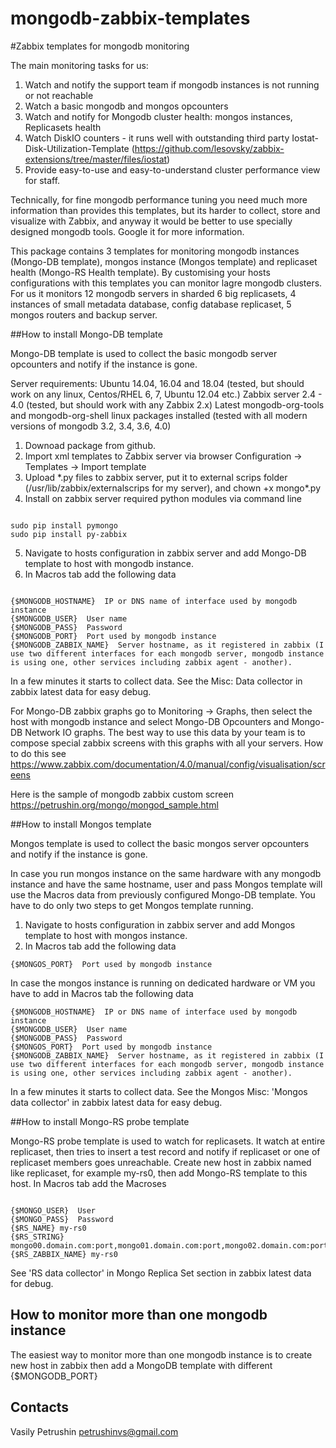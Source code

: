 # mongodb-zabbix-templates

#Zabbix templates for mongodb monitoring

The main monitoring tasks for us:

1. Watch and notify the support team if mongodb instances is not running or not reachable
2. Watch a basic mongodb and mongos opcounters
3. Watch and notify for Mongodb cluster health: mongos instances, Replicasets health
4. Watch DiskIO counters - it runs well with outstanding third party Iostat-Disk-Utilization-Template (https://github.com/lesovsky/zabbix-extensions/tree/master/files/iostat)
5. Provide easy-to-use and easy-to-understand cluster performance view for staff.

Technically, for fine mongodb performance tuning you need much more information than provides this templates, but its harder to 
collect, store and visualize with Zabbix, and anyway it would be better to use specially designed mongodb tools. 
Google it for more information.

This package contains 3 templates for monitoring mongodb instances (Mongo-DB template), mongos instance (Mongos template) and replicaset health (Mongo-RS Health template).
By customising your hosts configurations with this templates you can monitor lagre mongodb clusters. For us it monitors 12 mongodb servers in sharded 6 big replicasets, 4 instances of small metadata database, config database replicaset, 5 mongos routers and backup server.

##How to install Mongo-DB template

Mongo-DB template is used to collect the basic mongodb server opcounters and notify if the instance is gone.

Server requirements:
Ubuntu 14.04, 16.04 and 18.04 (tested, but should work on any linux, Centos/RHEL 6, 7, Ubuntu 12.04 etc.)
Zabbix server 2.4 - 4.0 (tested, but should work with any Zabbix 2.x)
Latest mongodb-org-tools and mongodb-org-shell linux packages installed (tested with all modern versions of mongodb 3.2, 3.4, 3.6, 4.0)

1. Downoad package from github.
2. Import xml templates to Zabbix server via browser
Configuration -> Templates -> Import template
3. Upload \*.py files to zabbix server, put it to external scrips folder (/usr/lib/zabbix/externalscrips for my server), and
chown +x mongo\*.py
4. Install on zabbix server required python modules via command line
<pre><code>
sudo pip install pymongo
sudo pip install py-zabbix
</code></pre>
5. Navigate to hosts configuration in zabbix server and add Mongo-DB template to host with mongodb instance.
6. In Macros tab add the following data
<pre><code>
{$MONGODB_HOSTNAME}  IP or DNS name of interface used by mongodb instance
{$MONGODB_USER}  User name
{$MONGODB_PASS}  Password
{$MONGODB_PORT}  Port used by mongodb instance
{$MONGODB_ZABBIX_NAME}  Server hostname, as it registered in zabbix (I use two different interfaces for each mongodb server, mongodb instance is using one, other services including zabbix agent - another).
</code></pre>

In a few minutes it starts to collect data. See the Misc: Data collector in zabbix latest data for easy debug.

For Mongo-DB zabbix graphs go to Monitoring -> Graphs, then select the host with mongodb instance and select Mongo-DB Opcounters and Mongo-DB Network IO graphs. The best way to use this data by your team is to compose special zabbix screens with this graphs with all your servers. How to do this see https://www.zabbix.com/documentation/4.0/manual/config/visualisation/screens

Here is the sample of mongodb zabbix custom screen https://petrushin.org/mongo/mongod_sample.html

##How to install Mongos template

Mongos template is used to collect the basic mongos server opcounters and notify if the instance is gone.

In case you run mongos instance on the same hardware with any mongodb instance and have the same hostname, user and pass Mongos template will use the Macros data from previously configured Mongo-DB template. You have to do only two steps to get Mongos template running.
1. Navigate to hosts configuration in zabbix server and add Mongos template to host with mongos instance.
2. In Macros tab add the following data
<pre><code>{$MONGOS_PORT}  Port used by mongodb instance</code></pre>
In case the mongos instance is running on dedicated hardware or VM you have to add in Macros tab the following data
<pre><code>{$MONGODB_HOSTNAME}  IP or DNS name of interface used by mongodb instance
{$MONGODB_USER}  User name
{$MONGODB_PASS}  Password
{$MONGOS_PORT}  Port used by mongodb instance
{$MONGODB_ZABBIX_NAME}  Server hostname, as it registered in zabbix (I use two different interfaces for each mongodb server, mongodb instance is using one, other services including zabbix agent - another).
</code></pre>

In a few minutes it starts to collect data. See the Mongos Misc: 'Mongos data collector' in zabbix latest data for easy debug.

##How to install Mongo-RS probe template

Mongo-RS probe template is used to watch for replicasets. It watch at entire replicaset, then tries to insert a test record and notify if replicaset or one of replicaset members goes unreachable.
Create new host in zabbix named like replicaset, for example my-rs0, then add Mongo-RS template to this host.
In Macros tab add the Macroses

<pre><code>
{$MONGO_USER}  User
{$MONGO_PASS}  Password
{$RS_NAME} my-rs0
{$RS_STRING} mongo00.domain.com:port,mongo01.domain.com:port,mongo02.domain.com:port
{$RS_ZABBIX_NAME} my-rs0 
</code></pre>

See 'RS data collector' in Mongo Replica Set section in zabbix latest data for debug.

## How to monitor more than one mongodb instance

The easiest way to monitor more than one mongodb instance is to create new host in zabbix then add a MongoDB template with different {$MONGODB_PORT}

## Contacts

Vasily Petrushin
petrushinvs@gmail.com
